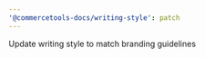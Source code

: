 ```yaml
---
'@commercetools-docs/writing-style': patch
---
```


Update writing style to match branding guidelines
